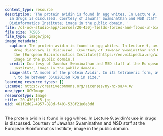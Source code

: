 ```yaml
---
content_type: resource
description: 'The protein avidin is found in egg whites. In Lecture 9, avidin''s use
  in drugs is discussed. Courtesy of Jawahar Swaminathan and MSD staff at the European
  Bioinformatics Institute; image in the public domain. '
file: /ol-ocw-studio-app/courses/20-430j-fields-forces-and-flows-in-biological-systems-fall-2015/461f2d024957828df403538f21e6e3dd_20-430jf15.jpg
file_size: 70585
file_type: image/jpeg
image_metadata:
  caption: The protein avidin is found in egg whites. In Lecture 9, avidin's use in
    drug discovery is discussed. (Courtesy of Jawahar Swaminathan and MSD staff at
    the [European Bioinformatics Institute](https://en.wikipedia.org/wiki/Avidin#/media/File:PDB_1sws_EBI.jpg);
    image in the public domain.)
  credit: Courtesy of Jawahar Swaminathan and MSD staff at the European Bioinformatics
    Institute; image in the public domain.
  image-alt: "A model of the protein Avidin. In its tetrameric form, avidin is estimated\
    \ to be between 66\u201369 kDa in size."
learning_resource_types: []
license: https://creativecommons.org/licenses/by-nc-sa/4.0/
ocw_type: OCWImage
resourcetype: Image
title: 20-430jf15.jpg
uid: 461f2d02-4957-828d-f403-538f21e6e3dd
---
```

The protein avidin is found in egg whites. In Lecture 9, avidin's use in drugs is discussed. Courtesy of Jawahar Swaminathan and MSD staff at the European Bioinformatics Institute; image in the public domain. 